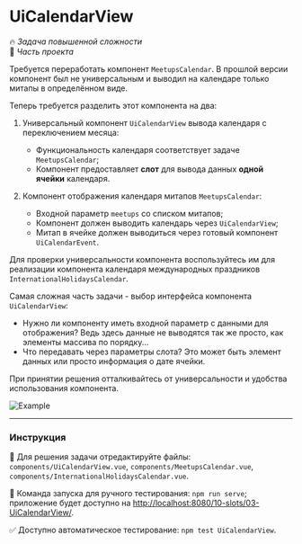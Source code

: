 # UiCalendarView

🔥 _Задача повышенной сложности_\
💼 _Часть проекта_

<!--start_statement-->

Требуется переработать компонент `MeetupsCalendar`. В прошлой версии компонент был не универсальным и выводил на
календаре только митапы в определённом виде.

Теперь требуется разделить этот компонента на два:

1. Универсальный компонент `UiCalendarView` вывода календаря с переключением месяца:
   - Функциональность календаря соответствует задаче `MeetupsCalendar`;
   - Компонент предоставляет **слот** для вывода данных **одной ячейки** календаря.

2. Компонент отображения календаря митапов `MeetupsCalendar`:
   - Входной параметр `meetups` со списком митапов;
   - Компонент должен выводить календарь через `UiCalendarView`;
   - Митап в ячейке должен выводиться через готовый компонент `UiCalendarEvent`.

Для проверки универсальности компонента воспользуйтесь им для реализации компонента календаря международных праздников
`InternationalHolidaysCalendar`.

Самая сложная часть задачи - выбор интерфейса компонента `UiCalendarView`:
- Нужно ли компоненту иметь входной параметр с данными для отображения? Ведь здесь данные не выводятся так же просто,
  как элементы массива по порядку...
- Что передавать через параметры слота? Это может быть элемент данных или просто информация о дате ячейки.

При принятии решения отталкивайтесь от универсальности и удобства использования компонента.

<img src="https://i.imgur.com/HupXxmD.png" alt="Example" />
<!--end_statement-->

---

### Инструкция

📝 Для решения задачи отредактируйте файлы: `components/UiCalendarView.vue`, `components/MeetupsCalendar.vue`,
`components/InternationalHolidaysCalendar.vue`.

🚀 Команда запуска для ручного тестирования: `npm run serve`;\
приложение будет доступно на [http://localhost:8080/10-slots/03-UiCalendarView/](http://localhost:8080/10-slots/03-UiCalendarView/).

✅ Доступно автоматическое тестирование: `npm test UiCalendarView`.
